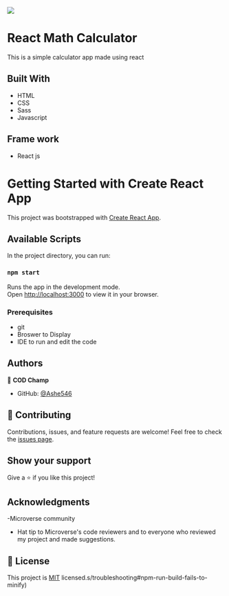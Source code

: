 ![](https://img.shields.io/badge/Microverse-blueviolet)

# React Math Calculator

This is a simple calculator app made using react

## Built With

- HTML
- CSS
- Sass
- Javascript

## Frame work

 - React js

# Getting Started with Create React App

This project was bootstrapped with [Create React App](https://github.com/facebook/create-react-app).

## Available Scripts

In the project directory, you can run:

### `npm start`

Runs the app in the development mode.\
Open [http://localhost:3000](http://localhost:3000) to view it in your browser.

### Prerequisites

- git
- Broswer to Display
- IDE to run and edit the code

## Authors

👤 **COD Champ**

- GitHub: [@Ashe546](https://github.com/Ashe546/calculator-using-reactjs/settings/pages)

## 🤝 Contributing

Contributions, issues, and feature requests are welcome!
Feel free to check the [issues page](../../issues/).

## Show your support


Give a ⭐️ if you like this project!

## Acknowledgments

-Microverse community

- Hat tip to Microverse's code reviewers and to everyone who reviewed my project and made suggestions.

## 📝 License

This project is [MIT](./LICENSE) licensed.s/troubleshooting#npm-run-build-fails-to-minify)